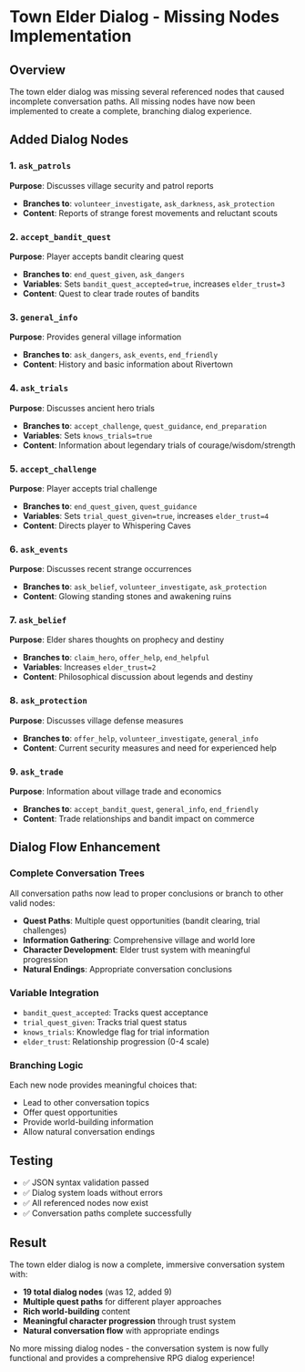 # Town Elder Dialog - Missing Nodes Implementation

## Overview
The town elder dialog was missing several referenced nodes that caused incomplete conversation paths. All missing nodes have now been implemented to create a complete, branching dialog experience.

## Added Dialog Nodes

### 1. `ask_patrols`
**Purpose**: Discusses village security and patrol reports
- **Branches to**: `volunteer_investigate`, `ask_darkness`, `ask_protection`
- **Content**: Reports of strange forest movements and reluctant scouts

### 2. `accept_bandit_quest`
**Purpose**: Player accepts bandit clearing quest
- **Branches to**: `end_quest_given`, `ask_dangers`
- **Variables**: Sets `bandit_quest_accepted=true`, increases `elder_trust=3`
- **Content**: Quest to clear trade routes of bandits

### 3. `general_info`
**Purpose**: Provides general village information
- **Branches to**: `ask_dangers`, `ask_events`, `end_friendly`
- **Content**: History and basic information about Rivertown

### 4. `ask_trials`
**Purpose**: Discusses ancient hero trials
- **Branches to**: `accept_challenge`, `quest_guidance`, `end_preparation`
- **Variables**: Sets `knows_trials=true`
- **Content**: Information about legendary trials of courage/wisdom/strength

### 5. `accept_challenge`
**Purpose**: Player accepts trial challenge
- **Branches to**: `end_quest_given`, `quest_guidance`
- **Variables**: Sets `trial_quest_given=true`, increases `elder_trust=4`
- **Content**: Directs player to Whispering Caves

### 6. `ask_events`
**Purpose**: Discusses recent strange occurrences
- **Branches to**: `ask_belief`, `volunteer_investigate`, `ask_protection`
- **Content**: Glowing standing stones and awakening ruins

### 7. `ask_belief`
**Purpose**: Elder shares thoughts on prophecy and destiny
- **Branches to**: `claim_hero`, `offer_help`, `end_helpful`
- **Variables**: Increases `elder_trust=2`
- **Content**: Philosophical discussion about legends and destiny

### 8. `ask_protection`
**Purpose**: Discusses village defense measures
- **Branches to**: `offer_help`, `volunteer_investigate`, `general_info`
- **Content**: Current security measures and need for experienced help

### 9. `ask_trade`
**Purpose**: Information about village trade and economics
- **Branches to**: `accept_bandit_quest`, `general_info`, `end_friendly`
- **Content**: Trade relationships and bandit impact on commerce

## Dialog Flow Enhancement

### Complete Conversation Trees
All conversation paths now lead to proper conclusions or branch to other valid nodes:

- **Quest Paths**: Multiple quest opportunities (bandit clearing, trial challenges)
- **Information Gathering**: Comprehensive village and world lore
- **Character Development**: Elder trust system with meaningful progression
- **Natural Endings**: Appropriate conversation conclusions

### Variable Integration
- `bandit_quest_accepted`: Tracks quest acceptance
- `trial_quest_given`: Tracks trial quest status  
- `knows_trials`: Knowledge flag for trial information
- `elder_trust`: Relationship progression (0-4 scale)

### Branching Logic
Each new node provides meaningful choices that:
- Lead to other conversation topics
- Offer quest opportunities
- Provide world-building information
- Allow natural conversation endings

## Testing
- ✅ JSON syntax validation passed
- ✅ Dialog system loads without errors
- ✅ All referenced nodes now exist
- ✅ Conversation paths complete successfully

## Result
The town elder dialog is now a complete, immersive conversation system with:
- **19 total dialog nodes** (was 12, added 9)
- **Multiple quest paths** for different player approaches
- **Rich world-building** content
- **Meaningful character progression** through trust system
- **Natural conversation flow** with appropriate endings

No more missing dialog nodes - the conversation system is now fully functional and provides a comprehensive RPG dialog experience!